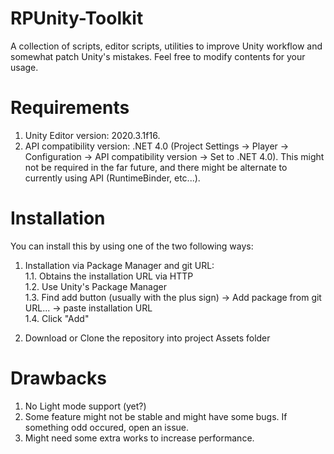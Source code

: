 # RPUnity-Toolkit
A collection of scripts, editor scripts, utilities to improve Unity workflow and somewhat patch Unity's mistakes. Feel free to modify contents for your usage.

# Requirements
1. Unity Editor version: 2020.3.1f16.
2. API compatibility version: .NET 4.0 (Project Settings -> Player -> Configuration -> API compatibility version -> Set to .NET 4.0). This might not be required in the far future, and there might be alternate to currently using API (RuntimeBinder, etc...).

# Installation
You can install this by using one of the two following ways:

1. Installation via Package Manager and git URL:  
  1.1. Obtains the installation URL via HTTP  
  1.2. Use Unity's Package Manager  
  1.3. Find add button (usually with the plus sign) -> Add package from git URL... -> paste installation URL  
  1.4. Click "Add"  
  
2. Download or Clone the repository into project Assets folder

# Drawbacks
1. No Light mode support (yet?)  
2. Some feature might not be stable and might have some bugs. If something odd occured, open an issue.  
3. Might need some extra works to increase performance.  
